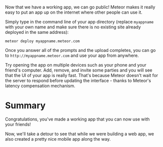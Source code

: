 Now that we have a working app, we can go public!
Meteor makes it really easy to put an app up on the internet where other people can use it.

Simply type in the command line of your app directory
(replace `myappname` with your own name and make sure there is no existing site already deployed in the same address):

    meteor deploy myappname.meteor.com

Once you answer all of the prompts and the upload completes, you can go to `http://myappname.meteor.com` and use your app from anywhere.

Try opening the app on multiple devices such as your phone and your friend's computer.
Add, remove, and invite some parties and you will see that the UI of your app is really fast.
That's because Meteor doesn't wait for the server to respond before updating the interface - thanks to Meteor's latency compensation mechanism.

# Summary

Congratulations, you've made a working app that you can now use with your friends!

Now, we'll take a detour to see that while we were building a web app, we also created a pretty nice mobile app along the way.
